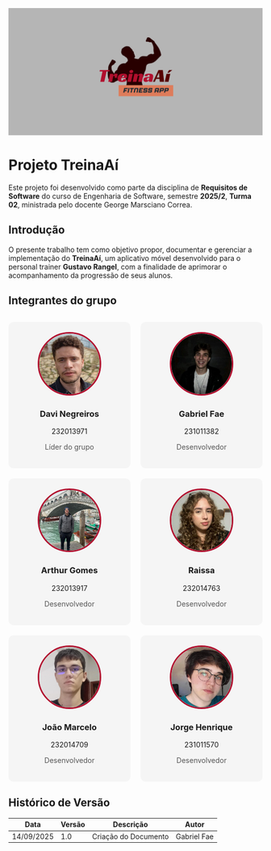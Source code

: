 ![Logo TreinaAí](assets/banner.png)

# Projeto TreinaAí

Este projeto foi desenvolvido como parte da disciplina de **Requisitos de Software** do curso de Engenharia de Software, semestre **2025/2**, **Turma 02**, ministrada pelo docente George Marsciano Correa.

## Introdução

O presente trabalho tem como objetivo propor, documentar e gerenciar a implementação do **TreinaAí**, um aplicativo móvel desenvolvido para o personal trainer **Gustavo Rangel**, com a finalidade de aprimorar o acompanhamento da progressão de seus alunos.

## Integrantes do grupo

<div style="
  display: grid;
  grid-template-columns: repeat(auto-fit, minmax(210px, 1fr));
  gap: 20px;
  margin-top: 30px;
">

  <!-- Pessoa 1 -->
<a href="https://github.com/DaviNegreiros" style="text-decoration: none; color: inherit;">
  <div style="text-align: center; background: #f5f5f5; padding: 20px; border-radius: 10px;">
    <img src="assets/davi.jpeg" style="width: 120px; height: 120px; object-fit: cover; border-radius: 50%; border: 3px solid #b10f2e;">
    <h3 style="color: #55;">Davi Negreiros</h3>
    <h7 style="color: #55;">232013971</h7>
    <p style="color: #555;">Líder do grupo</p>
  </div>
</a>

<a href="https://github.com/Faehzin" style="text-decoration: none; color: inherit;">
  <div style="text-align: center; background: #f5f5f5; padding: 20px; border-radius: 10px;">
    <img src="assets/fae.jpeg" style="width: 120px; height: 120px; object-fit: cover; border-radius: 50%; border: 3px solid #b10f2e;">
    <h3>Gabriel Fae</h3>
    <h7>231011382</h7>
    <p style="color: #555;">Desenvolvedor</p>
  </div>
</a>

<a href="https://github.com/arthurgomes1290" style="text-decoration: none; color: inherit;">
  <div style="text-align: center; background: #f5f5f5; padding: 20px; border-radius: 10px;">
    <img src="assets/arthur.jpeg" style="width: 120px; height: 120px; object-fit: cover; border-radius: 50%; border: 3px solid #b10f2e;">
    <h3>Arthur Gomes</h3>
    <h7>232013917</h7>
    <p style="color: #555;">Desenvolvedor</p>
  </div>
</a>

<a href="https://github.com/Daisha19" style="text-decoration: none; color: inherit;">
  <div style="text-align: center; background: #f5f5f5; padding: 20px; border-radius: 10px;">
    <img src="assets/raissa.jpeg" style="width: 120px; height: 120px; object-fit: cover; border-radius: 50%; border: 3px solid #b10f2e;">
    <h3>Raissa</h3>
    <h7>232014763</h7>
    <p style="color: #555;">Desenvolvedor</p>  </div>
</a>

<a href="https://github.com/JoaoMarceloGCN" style="text-decoration: none; color: inherit;">
  <div style="text-align: center; background: #f5f5f5; padding: 20px; border-radius: 10px;">
    <img src="assets/joao_marcelo.png" style="width: 120px; height: 120px; object-fit: cover; border-radius: 50%; border: 3px solid #b10f2e;">
    <h3>João Marcelo</h3>
    <h7>232014709</h7>
    <p style="color: #555;">Desenvolvedor</p>
  </div>
</a>

<a href="https://github.com/SirJorgito" style="text-decoration: none; color: inherit;">
  <div style="text-align: center; background: #f5f5f5; padding: 20px; border-radius: 10px;">
    <img src="assets/jorge.jpeg" style="width: 120px; height: 120px; object-fit: cover; border-radius: 50%; border: 3px solid #b10f2e;">
    <h3>Jorge Henrique</h3>
    <h7>231011570</h7>
    <p style="color: #555;">Desenvolvedor</p>
  </div>
</a>

</div>

## Histórico de Versão

| Data     | Versão | Descrição             | Autor              |
| -------- | ------ | --------------------- | ------------------ |
| 14/09/2025 | 1.0    | Criação do Documento  | Gabriel Fae    |
